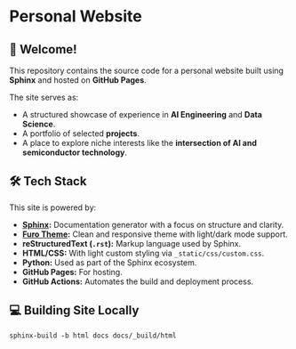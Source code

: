 # Personal Website

## 👋 Welcome!

This repository contains the source code for a personal website built using **Sphinx** and hosted on **GitHub Pages**.

The site serves as:

- A structured showcase of experience in **AI Engineering** and **Data Science**.
- A portfolio of selected **projects**.
- A place to explore niche interests like the **intersection of AI and semiconductor technology**.

## 🛠️ Tech Stack

This site is powered by:

- **[Sphinx](https://www.sphinx-doc.org/en/master/):** Documentation generator with a focus on structure and clarity.
- **[Furo Theme](https://pradyunsg.me/furo/):** Clean and responsive theme with light/dark mode support.
- **reStructuredText (`.rst`):** Markup language used by Sphinx.
- **HTML/CSS:** With light custom styling via `_static/css/custom.css`.
- **Python:** Used as part of the Sphinx ecosystem.
- **GitHub Pages:** For hosting.
- **GitHub Actions:** Automates the build and deployment process.

## 💻 Building Site Locally

   ```sphinx-build -b html docs docs/_build/html```
